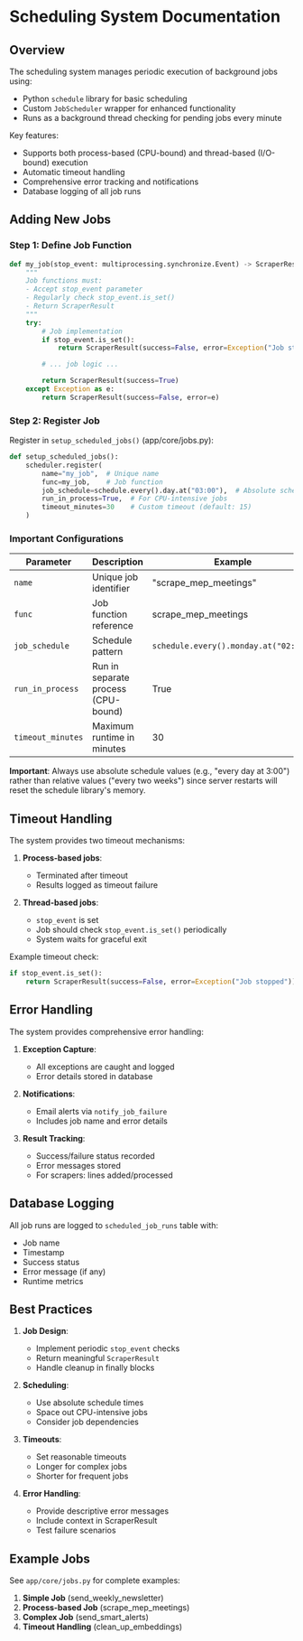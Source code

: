 # Scheduling System Documentation

## Overview

The scheduling system manages periodic execution of background jobs using:

- Python `schedule` library for basic scheduling
- Custom `JobScheduler` wrapper for enhanced functionality
- Runs as a background thread checking for pending jobs every minute

Key features:

- Supports both process-based (CPU-bound) and thread-based (I/O-bound) execution
- Automatic timeout handling
- Comprehensive error tracking and notifications
- Database logging of all job runs

## Adding New Jobs

### Step 1: Define Job Function

```python
def my_job(stop_event: multiprocessing.synchronize.Event) -> ScraperResult:
    """
    Job functions must:
    - Accept stop_event parameter
    - Regularly check stop_event.is_set()
    - Return ScraperResult
    """
    try:
        # Job implementation
        if stop_event.is_set():
            return ScraperResult(success=False, error=Exception("Job stopped"))

        # ... job logic ...

        return ScraperResult(success=True)
    except Exception as e:
        return ScraperResult(success=False, error=e)
```

### Step 2: Register Job

Register in `setup_scheduled_jobs()` (app/core/jobs.py):

```python
def setup_scheduled_jobs():
    scheduler.register(
        name="my_job",  # Unique name
        func=my_job,    # Job function
        job_schedule=schedule.every().day.at("03:00"),  # Absolute schedule
        run_in_process=True,  # For CPU-intensive jobs
        timeout_minutes=30    # Custom timeout (default: 15)
    )
```

### Important Configurations

| Parameter         | Description                         | Example                               |
| ----------------- | ----------------------------------- | ------------------------------------- |
| `name`            | Unique job identifier               | "scrape_mep_meetings"                 |
| `func`            | Job function reference              | scrape_mep_meetings                   |
| `job_schedule`    | Schedule pattern                    | `schedule.every().monday.at("02:00")` |
| `run_in_process`  | Run in separate process (CPU-bound) | True                                  |
| `timeout_minutes` | Maximum runtime in minutes          | 30                                    |

**Important**: Always use absolute schedule values (e.g., "every day at 3:00") rather than relative values ("every two weeks") since server restarts will reset the schedule library's memory.

## Timeout Handling

The system provides two timeout mechanisms:

1. **Process-based jobs**:

   - Terminated after timeout
   - Results logged as timeout failure

2. **Thread-based jobs**:
   - `stop_event` is set
   - Job should check `stop_event.is_set()` periodically
   - System waits for graceful exit

Example timeout check:

```python
if stop_event.is_set():
    return ScraperResult(success=False, error=Exception("Job stopped"))
```

## Error Handling

The system provides comprehensive error handling:

1. **Exception Capture**:

   - All exceptions are caught and logged
   - Error details stored in database

2. **Notifications**:

   - Email alerts via `notify_job_failure`
   - Includes job name and error details

3. **Result Tracking**:
   - Success/failure status recorded
   - Error messages stored
   - For scrapers: lines added/processed

## Database Logging

All job runs are logged to `scheduled_job_runs` table with:

- Job name
- Timestamp
- Success status
- Error message (if any)
- Runtime metrics

## Best Practices

1. **Job Design**:

   - Implement periodic `stop_event` checks
   - Return meaningful `ScraperResult`
   - Handle cleanup in finally blocks

2. **Scheduling**:

   - Use absolute schedule times
   - Space out CPU-intensive jobs
   - Consider job dependencies

3. **Timeouts**:

   - Set reasonable timeouts
   - Longer for complex jobs
   - Shorter for frequent jobs

4. **Error Handling**:
   - Provide descriptive error messages
   - Include context in ScraperResult
   - Test failure scenarios

## Example Jobs

See `app/core/jobs.py` for complete examples:

1. **Simple Job** (send_weekly_newsletter)
2. **Process-based Job** (scrape_mep_meetings)
3. **Complex Job** (send_smart_alerts)
4. **Timeout Handling** (clean_up_embeddings)
